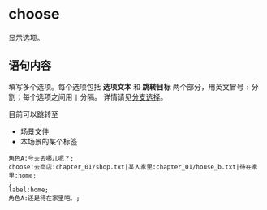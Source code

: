 # choose

显示选项。

## 语句内容

填写多个选项。每个选项包括 __选项文本__ 和 __跳转目标__ 两个部分，用英文冒号 `:` 分割；每个选项之间用 `|` 分隔。
详情请见[分支选择](../../webgal-script/scenes.md#分支选择)。

目前可以跳转至
- 场景文件
- 本场景的某个标签

```webgal
角色A:今天去哪儿呢？;
choose:去商店:chapter_01/shop.txt|某人家里:chapter_01/house_b.txt|待在家里:home;
;
label:home;
角色A:还是待在家里吧。;
```
